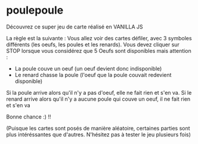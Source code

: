 # poulepoule
Découvrez ce super jeu de carte réalisé en VANILLA JS

La règle est la suivante :
Vous allez voir des cartes défiler, avec 3 symboles différents (les oeufs, les poules et les renards).
Vous devez cliquer sur STOP lorsque vous considérez que 5 Oeufs sont disponibles mais attention :
   - La poule couve un oeuf (un oeuf devient donc indisponible)
   - Le renard chasse la poule (l'oeuf que la poule couvait redevient disponible)
   
  Si la poule arrive alors qu'il n'y a pas d'oeuf, elle ne fait rien et s'en va.
  Si le renard arrive alors qu'il n'y a aucune poule qui couve un oeuf, il ne fait rien et s'en va
  
  Bonne chance :) !!
  
  (Puisque les cartes sont posés de manière aléatoire, certaines parties sont plus intéréssantes que d'autres. N'hésitez pas à tester le jeu plusieurs fois)
